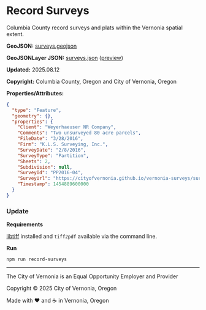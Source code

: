 # Record Surveys

Columbia County record surveys and plats within the Vernonia spatial extent.

**GeoJSON:** [surveys.geojson](surveys.geojson)

**GeoJSONLayer JSON:** [surveys.json](surveys.json) ([preview](../preview.html?geojson=https%3A%2F%2Fcityofvernonia.github.io%2Fgeospatial-data%2Frecord-surveys%2Fsurveys.json))

**Updated:** 2025.08.12

**Copyright:** Columbia County, Oregon and City of Vernonia, Oregon

**Properties/Attributes:**

```json
{
  "type": "Feature",
  "geometry": {},
  "properties": {
    "Client": "Weyerhaeuser NR Company",
    "Comments": "Two unsurveyed 80 acre parcels",
    "FileDate": "3/28/2016",
    "Firm": "K.L.S. Surveying, Inc.",
    "SurveyDate": "2/8/2016",
    "SurveyType": "Partition",
    "Sheets": 2,
    "Subdivision": null,
    "SurveyId": "PP2016-04",
    "SurveyUrl": "https://cityofvernonia.github.io/vernonia-surveys/surveys/PP2016-04.pdf",
    "Timestamp": 1454889600000
  }
}
```

### Update

**Requirements**

[libtiff](http://www.libtiff.org/) installed and `tiff2pdf` available via the command line.

**Run**

```shell
npm run record-surveys
```

***

The City of Vernonia is an Equal Opportunity Employer and Provider

Copyright © 2025 City of Vernonia, Oregon

Made with :heart: and :coffee: in Vernonia, Oregon
